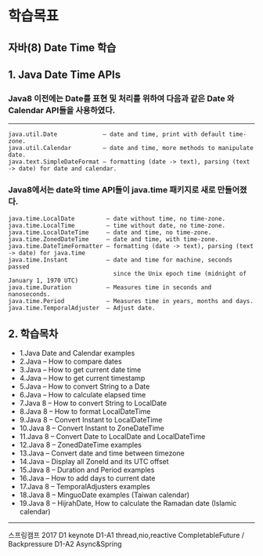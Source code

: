 # 학습목표
자바(8) Date Time 학습
------------------------
## 1. Java Date Time APIs
### Java8 이전에는 Date를 표현 및 처리를 위하여 다음과 같은 Date 와 Calendar API들을 사용하였다.
----------------------------------
    java.util.Date             – date and time, print with default time-zone.
    java.util.Calendar         – date and time, more methods to manipulate date.
    java.text.SimpleDateFormat – formatting (date -> text), parsing (text -> date) for date and calendar.
### Java8에서는 date와 time API들이 java.time 패키지로 새로 만들어졌다.
    java.time.LocalDate         – date without time, no time-zone.
    java.time.LocalTime         – time without date, no time-zone.
    java.time.LocalDateTime     – date and time, no time-zone.
    java.time.ZonedDateTime     – date and time, with time-zone.
    java.time.DateTimeFormatter – formatting (date -> text), parsing (text -> date) for java.time
    java.time.Instant           – date and time for machine, seconds passed
                                  since the Unix epoch time (midnight of January 1, 1970 UTC)
    java.time.Duration          – Measures time in seconds and nanoseconds.
    java.time.Period            – Measures time in years, months and days.
    java.time.TemporalAdjuster  – Adjust date.
## 2. 학습목차
* 1.Java Date and Calendar examples
* 2.Java – How to compare dates
* 3.Java – How to get current date time
* 4.Java – How to get current timestamp
* 5.Java – How to convert String to a Date
* 6.Java – How to calculate elapsed time
* 7.Java 8 – How to convert String to LocalDate
* 8.Java 8 – How to format LocalDateTime
* 9.Java 8 – Convert Instant to LocalDateTime
* 10.Java 8 – Convert Instant to ZoneDateTime
* 11.Java 8 – Convert Date to LocalDate and LocalDateTime
* 12.Java 8 – ZonedDateTime examples
* 13.Java – Convert date and time between timezone
* 14.Java – Display all ZoneId and its UTC offset
* 15.Java 8 – Duration and Period examples
* 16.Java – How to add days to current date
* 17.Java 8 – TemporalAdjusters examples
* 18.Java 8 – MinguoDate examples (Taiwan calendar)
* 19.Java 8 – HijrahDate, How to calculate the Ramadan date (Islamic calendar)

-----------------------------------------------------------

스프링캠프 2017 D1 keynote
D1-A1 thread,nio,reactive
   CompletableFuture / Backpressure
D1-A2 Async&Spring


